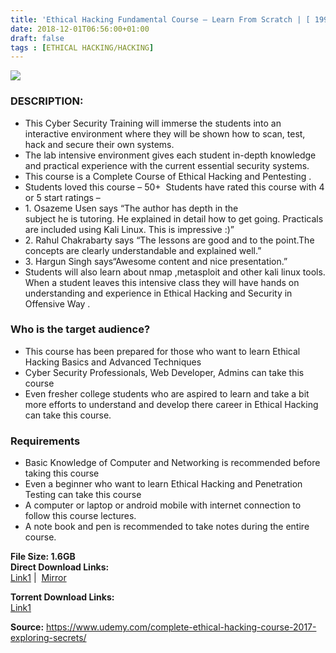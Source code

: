 ```yaml
---
title: 'Ethical Hacking Fundamental Course – Learn From Scratch | [ 199.99$ Course For Free ]'
date: 2018-12-01T06:56:00+01:00
draft: false
tags : [ETHICAL HACKING/HACKING]
---
```


[![](https://3.bp.blogspot.com/-kAA5co0Te_8/XAIhOZC8-zI/AAAAAAAAATI/RjFZQXYmnTEbmNsxih16b4NbOuSU-JGUgCLcBGAs/s640/Ethical-Hacking-Fundamental-Course-Learn-From-Scratch.jpg)](https://3.bp.blogspot.com/-kAA5co0Te_8/XAIhOZC8-zI/AAAAAAAAATI/RjFZQXYmnTEbmNsxih16b4NbOuSU-JGUgCLcBGAs/s1600/Ethical-Hacking-Fundamental-Course-Learn-From-Scratch.jpg)

### DESCRIPTION:

*   This Cyber Security Training will immerse the students into an interactive environment where they will be shown how to scan, test, hack and secure their own systems.
*   The lab intensive environment gives each student in-depth knowledge and practical experience with the current essential security systems.
*   This course is a Complete Course of Ethical Hacking and Pentesting .
*   Students loved this course – 50+  Students have rated this course with 4 or 5 start ratings –
*   1\. Osazeme Usen says “The author has depth in the  
    subject he is tutoring. He explained in detail how to get going. Practicals are included using Kali Linux. This is impressive :)”
*   2\. Rahul Chakrabarty says “The lessons are good and to the point.The concepts are clearly understandable and explained well.”
*   3\. Hargun Singh says“Awesome content and nice presentation.”
*   Students will also learn about nmap ,metasploit and other kali linux tools. When a student leaves this intensive class they will have hands on understanding and experience in Ethical Hacking and Security in Offensive Way .

### Who is the target audience?

*   This course has been prepared for those who want to learn Ethical Hacking Basics and Advanced Techniques
*   Cyber Security Professionals, Web Developer, Admins can take this course
*   Even fresher college students who are aspired to learn and take a bit more efforts to understand and develop there career in Ethical Hacking can take this course.

### Requirements

*   Basic Knowledge of Computer and Networking is recommended before taking this course
*   Even a beginner who want to learn Ethical Hacking and Penetration Testing can take this course
*   A computer or laptop or android mobile with internet connection to follow this course lectures.
*   A note book and pen is recommended to take notes during the entire course.

  
**File Size: 1.6GB**  
**Direct Download Links:**  
 [Link1](https://oko.sh/FundamentalCourselink1) |  [Mirror](https://oko.sh/FundamentalCourselink2)  
  
**Torrent Download Links:**  
 [Link1](http://turboagram.com/18521555/ethical-hacking-fundamental-torrent)  
  
**Source:** https://www.udemy.com/complete-ethical-hacking-course-2017-exploring-secrets/